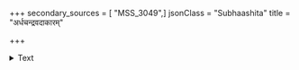 +++
secondary_sources = [ "MSS_3049",]
jsonClass = "Subhaashita"
title = "अर्धचन्द्रवदाकारम्"

+++

<details><summary>Text</summary>

अर्धचन्द्रवदाकारं स्त्रीनामार्थं च त्र्यक्षरम्।  
नकारादि रिकारान्तं यो जानाति स पण्डितः॥
</details>
